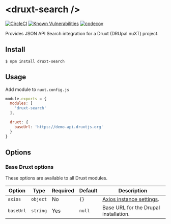 # \<druxt-search />

[![CircleCI](https://circleci.com/gh/Realityloop/druxt-search.svg?style=svg)](https://circleci.com/gh/Realityloop/druxt-search)
[![Known Vulnerabilities](https://snyk.io/test/github/Realityloop/druxt-search/badge.svg?targetFile=package.json)](https://snyk.io/test/github/Realityloop/druxt-search?targetFile=package.json)
[![codecov](https://codecov.io/gh/Realityloop/druxt-search/branch/develop/graph/badge.svg)](https://codecov.io/gh/Realityloop/druxt-search)

Provides JSON API Search integration for a Druxt (DRUpal nuXT) project.

## Install

`$ npm install druxt-search`

## Usage

Add module to `nuxt.config.js`

```js
module.exports = {
  modules: [
    'druxt-search'
  ],

  druxt: {
    baseUrl: 'https://demo-api.druxtjs.org'
  }
}
```

## Options

### Base Druxt options

These options are available to all Druxt modules.

| Option | Type | Required | Default | Description |
| --- | --- | --- | --- | --- |
| `axios` | `object` | No | `{}` | [Axios instance settings](https://github.com/axios/axios#axioscreateconfig). |
| `baseUrl` | `string` | Yes | `null` | Base URL for the Drupal installation. |
